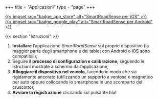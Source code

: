 +++
title = "Applicazioni"
type = "page"
+++

<div class="row align-items-center justify-content-center">
    <div class="col-12 col-sm-6 col-lg-5 badge">
        <a href="https://itunes.apple.com/app/id1063716780">
            {{< imgset src="badge_app_store" alt="SmartRoadSense per iOS" >}}
        </a>
    </div>
    <div class="col-12 col-sm-6 col-lg-5 badge">
        <a href="https://play.google.com/store/apps/details?id=it.uniurb.smartroadsense">
            {{< imgset src="badge_google_play" alt="SmartRoadSense per Android" >}}
        </a>
    </div>
</div>

{{< section "Istruzioni" >}}

1. **Installare** l’applicazione *SmartRoadSense* sul proprio dispositivo (la maggior parte degli smartphone e dei tablet con Android o iOS sono compatibili);
2. Seguire il **processo di configurazion e calibrazione**, seguendo le istruzioni mostrate a schermo dall’applicazione;
3. **Alloggiare il dispositivo nel veicolo**, facendo in modo che sia rigidamente ancorato (utilizzando un supporto a ventosa o magnetico per auto oppure collocando lo smartphone in uno scomparto del cruscotto);
4. **Avviare la registrazione** cliccando sul pulsante blu!
